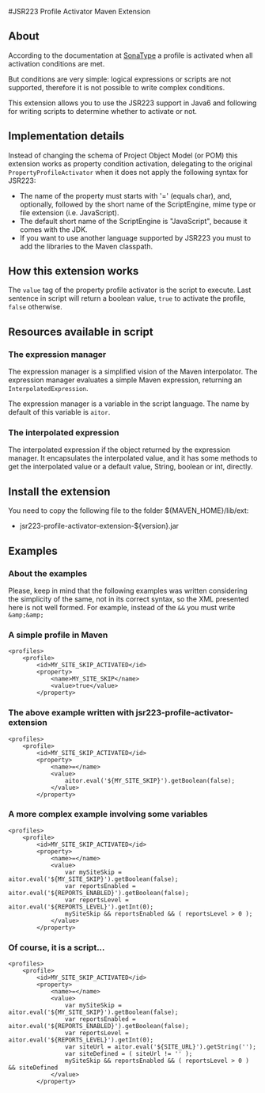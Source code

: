 #JSR223 Profile Activator Maven Extension

## About

According to the documentation at [SonaType](http://www.sonatype.com/books/mvnref-book/reference/profiles-sect-activation.html) a profile is activated when all activation conditions are met.

But conditions are very simple: logical expressions or scripts are not supported, therefore it is not possible to write complex conditions.

This extension allows you to use the JSR223 support in Java6 and following for writing scripts to determine whether to activate or not.

## Implementation details
Instead of changing the schema of Project Object Model (or POM) this extension works as property condition activation, delegating to the original ```PropertyProfileActivator``` when it does not apply the following syntax for JSR223:

* The name of the property must starts with '=' (equals char), and, optionally, followed by the short name of the ScriptEngine, mime type or file extension (i.e. JavaScript).
* The default short name of the ScriptEngine is "JavaScript", because it comes with the JDK.
* If you want to use another language supported by JSR223 you must to add the libraries to the Maven classpath.

## How this extension works
The ```value``` tag of the property profile activator is the script to execute. Last sentence in script will return a boolean value, ```true``` to activate the profile, ```false``` otherwise.

## Resources available in script
### The expression manager
The expression manager is a simplified vision of the Maven interpolator. The expression manager evaluates a simple Maven expression, returning an ```InterpolatedExpression```.

The expression manager is a variable in the script language. The name by default of this variable is ```aitor```.

### The interpolated expression
The interpolated expression if the object returned by the expression manager. It encapsulates the interpolated value, and it has some methods to get the interpolated value or a default value, String, boolean or int, directly.

## Install the extension
You need to copy the following file to the folder ${MAVEN_HOME}/lib/ext:
* jsr223-profile-activator-extension-${version}.jar

## Examples
### About the examples
Please, keep in mind that the following examples was written considering the simplicity of the same, not in its correct syntax, so the XML presented here is not well formed.
For example, instead of the ```&&``` you must write ```&amp;&amp;```

### A simple profile in Maven
```xlm
<profiles>
    <profile>
        <id>MY_SITE_SKIP_ACTIVATED</id>
        <property>
            <name>MY_SITE_SKIP</name>
            <value>true</value>
        </property>
```
### The above example written with jsr223-profile-activator-extension
```xlm
<profiles>
    <profile>
        <id>MY_SITE_SKIP_ACTIVATED</id>
        <property>
            <name>=</name>
            <value>
                aitor.eval('${MY_SITE_SKIP}').getBoolean(false);
            </value>
        </property>
```
### A more complex example involving some variables
```xlm
<profiles>
    <profile>
        <id>MY_SITE_SKIP_ACTIVATED</id>
        <property>
            <name>=</name>
            <value>
                var mySiteSkip = aitor.eval('${MY_SITE_SKIP}').getBoolean(false);
                var reportsEnabled = aitor.eval('${REPORTS_ENABLED}').getBoolean(false);
                var reportsLevel = aitor.eval('${REPORTS_LEVEL}').getInt(0);
                mySiteSkip && reportsEnabled && ( reportsLevel > 0 );
            </value>
        </property>
```

### Of course, it is a script...
```xlm
<profiles>
    <profile>
        <id>MY_SITE_SKIP_ACTIVATED</id>
        <property>
            <name>=</name>
            <value>
                var mySiteSkip = aitor.eval('${MY_SITE_SKIP}').getBoolean(false);
                var reportsEnabled = aitor.eval('${REPORTS_ENABLED}').getBoolean(false);
                var reportsLevel = aitor.eval('${REPORTS_LEVEL}').getInt(0);
                var siteUrl = aitor.eval('${SITE_URL}').getString('');
                var siteDefined = ( siteUrl != '' );
                mySiteSkip && reportsEnabled && ( reportsLevel > 0 ) && siteDefined
            </value>
        </property>
```
